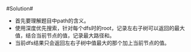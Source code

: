#Solution#

*   首先要理解题目中path的含义。
*   使用深度优先搜索，针对每个dfs时的root，记录左右子树可以返回的最大值，结合当前节点的值，记录最大路径和。
*   当前dfs结果只会返回左右子树中值最大的那个加上当前节点的值。
